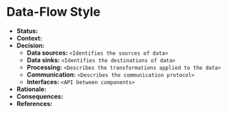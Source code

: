 # Data-Flow Style
- **Status:**
- **Context:**
- **Decision:**
  - **Data sources:** `<Identifies the sources of data>`
  - **Data sinks:** `<Identifies the destinations of data>`
  - **Processing:** `<Describes the transformations applied to the data>`
  - **Communication:** `<Describes the communication protocol>`
  - **Interfaces:** `<API between components>`
- **Rationale:**
- **Consequences:**
- **References:**
